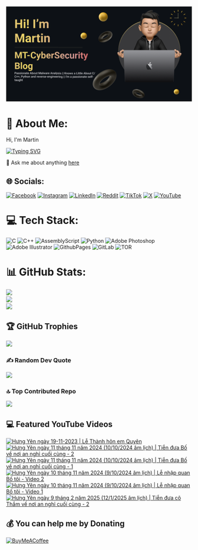 

![Image Alt](https://github.com/mt-cybersecurity/mt-cybersecurity/blob/9b84bc67ed33ad8a8fd3d39479f0e7c4d507e626/2024-08-17_205915.png)
# 💫 About Me:
Hi, I'm Martin

[![Typing SVG](https://readme-typing-svg.demolab.com?font=Fira+Code&weight=700&size=43&pause=1000&repeat=true&width=1500&height=58&lines=I+write+a+personal+blog+called+MT-CyberSecurity+Blog;I'm+currently+working+at+HP+Service+Center%2C+Hanoi%2C+Vietnam;I+like+to+learn+about+malware;I+also+have+a+Youtube+channel+to+upload+random+things)](https://git.io/typing-svg)

💬 Ask me about anything <a href="https://github.com/mt-cybersecurity/mt-cybersecurity/issues">here</a>


## 🌐 Socials:
[![Facebook](https://img.shields.io/badge/Facebook-%231877F2.svg?logo=Facebook&logoColor=white)](https://facebook.com/martin.mt.official) [![Instagram](https://img.shields.io/badge/Instagram-%23E4405F.svg?logo=Instagram&logoColor=white)](https://instagram.com/iam_martinbui) [![LinkedIn](https://img.shields.io/badge/LinkedIn-%230077B5.svg?logo=linkedin&logoColor=white)](https://linkedin.com/in/martinofficial) [![Reddit](https://img.shields.io/badge/Reddit-%23FF4500.svg?logo=Reddit&logoColor=white)](https://reddit.com/user/MartinBui) [![TikTok](https://img.shields.io/badge/TikTok-%23000000.svg?logo=TikTok&logoColor=white)](https://tiktok.com/@official_martinbui) [![X](https://img.shields.io/badge/X-black.svg?logo=X&logoColor=white)](https://x.com/iam_martinbui) [![YouTube](https://img.shields.io/badge/YouTube-%23FF0000.svg?logo=YouTube&logoColor=white)](https://www.youtube.com/@MTVlog-official) 

# 💻 Tech Stack:
![C](https://img.shields.io/badge/c-%2300599C.svg?style=for-the-badge&logo=c&logoColor=white)
![C++](https://img.shields.io/badge/c++-%2300599C.svg?style=for-the-badge&logo=c%2B%2B&logoColor=white)
![AssemblyScript](https://img.shields.io/badge/assembly%20script-%23000000.svg?style=for-the-badge&logo=assemblyscript&logoColor=white)
![Python](https://img.shields.io/badge/python-3670A0?style=for-the-badge&logo=python&logoColor=ffdd54)
![Adobe Photoshop](https://img.shields.io/badge/adobe%20photoshop-%2331A8FF.svg?style=for-the-badge&logo=adobe%20photoshop&logoColor=white) ![Adobe Illustrator](https://img.shields.io/badge/adobe%20illustrator-%23FF9A00.svg?style=for-the-badge&logo=adobe%20illustrator&logoColor=white)
![GithubPages](https://img.shields.io/badge/github%20pages-121013?style=for-the-badge&logo=github&logoColor=white)
![GitLab](https://img.shields.io/badge/gitlab-%23181717.svg?style=for-the-badge&logo=gitlab&logoColor=white)
![TOR](https://img.shields.io/badge/tor-%237E4798.svg?style=for-the-badge&logo=tor-project&logoColor=white)

# 📊 GitHub Stats:
![](https://github-readme-stats.vercel.app/api?username=mt-cybersecurity&theme=dark&hide_border=false&include_all_commits=true&count_private=false)<br/>
![](https://github-readme-streak-stats.herokuapp.com/?user=mt-cybersecurity&theme=dark&hide_border=false)<br/>
![](https://github-readme-stats.vercel.app/api/top-langs/?username=mt-cybersecurity&theme=dark&hide_border=false&include_all_commits=true&count_private=false&layout=donut)

## 🏆 GitHub Trophies
![](https://github-profile-trophy.vercel.app/?username=mt-cybersecurity&theme=radical&no-frame=false&no-bg=false&margin-w=4)

### ✍️ Random Dev Quote
![](https://quotes-github-readme.vercel.app/api?type=horizontal&theme=radical)

### 🔝 Top Contributed Repo
![](https://github-contributor-stats.vercel.app/api?username=mt-cybersecurity&limit=5&theme=dark&combine_all_yearly_contributions=true)

## 💻 Featured YouTube Videos

<!-- BEGIN YOUTUBE-CARDS -->
[![Hưng Yên ngày 19-11-2023 | Lễ Thành hôn em Quyên](https://ytcards.demolab.com/?id=SAWOuwQuzy4&title=H%C6%B0ng+Y%C3%AAn+ng%C3%A0y+19-11-2023+%7C+L%E1%BB%85+Th%C3%A0nh+h%C3%B4n+em+Quy%C3%AAn&lang=en&timestamp=1740118620&background_color=%230d1117&title_color=%23ffffff&stats_color=%23dedede&max_title_lines=1&width=250&border_radius=5 "Hưng Yên ngày 19-11-2023 | Lễ Thành hôn em Quyên")](https://www.youtube.com/watch?v=SAWOuwQuzy4)
[![Hưng Yên ngày 11 tháng 11 năm 2024 (10/10/2024 âm lịch) | Tiễn đưa Bố về nơi an nghỉ cuối cùng - 2](https://ytcards.demolab.com/?id=kacnqJbTq10&title=H%C6%B0ng+Y%C3%AAn+ng%C3%A0y+11+th%C3%A1ng+11+n%C4%83m+2024+%2810%2F10%2F2024+%C3%A2m+l%E1%BB%8Bch%29+%7C+Ti%E1%BB%85n+%C4%91%C6%B0a+B%E1%BB%91+v%E1%BB%81+n%C6%A1i+an+ngh%E1%BB%89+cu%E1%BB%91i+c%C3%B9ng+-+2&lang=en&timestamp=1740112983&background_color=%230d1117&title_color=%23ffffff&stats_color=%23dedede&max_title_lines=1&width=250&border_radius=5 "Hưng Yên ngày 11 tháng 11 năm 2024 (10/10/2024 âm lịch) | Tiễn đưa Bố về nơi an nghỉ cuối cùng - 2")](https://www.youtube.com/watch?v=kacnqJbTq10)
[![Hưng Yên ngày 11 tháng 11 năm 2024 (10/10/2024 âm lịch) | Tiễn đưa Bố về nơi an nghỉ cuối cùng - 1](https://ytcards.demolab.com/?id=x_OYfWJwoSw&title=H%C6%B0ng+Y%C3%AAn+ng%C3%A0y+11+th%C3%A1ng+11+n%C4%83m+2024+%2810%2F10%2F2024+%C3%A2m+l%E1%BB%8Bch%29+%7C+Ti%E1%BB%85n+%C4%91%C6%B0a+B%E1%BB%91+v%E1%BB%81+n%C6%A1i+an+ngh%E1%BB%89+cu%E1%BB%91i+c%C3%B9ng+-+1&lang=en&timestamp=1740112930&background_color=%230d1117&title_color=%23ffffff&stats_color=%23dedede&max_title_lines=1&width=250&border_radius=5 "Hưng Yên ngày 11 tháng 11 năm 2024 (10/10/2024 âm lịch) | Tiễn đưa Bố về nơi an nghỉ cuối cùng - 1")](https://www.youtube.com/watch?v=x_OYfWJwoSw)
[![Hưng Yên ngày 10 tháng 11 năm 2024 (9/10/2024 âm lịch) | Lễ nhập quan Bố tôi - Video 2](https://ytcards.demolab.com/?id=Ye_VbWZ7xXs&title=H%C6%B0ng+Y%C3%AAn+ng%C3%A0y+10+th%C3%A1ng+11+n%C4%83m+2024+%289%2F10%2F2024+%C3%A2m+l%E1%BB%8Bch%29+%7C+L%E1%BB%85+nh%E1%BA%ADp+quan+B%E1%BB%91+t%C3%B4i+-+Video+2&lang=en&timestamp=1740108732&background_color=%230d1117&title_color=%23ffffff&stats_color=%23dedede&max_title_lines=1&width=250&border_radius=5 "Hưng Yên ngày 10 tháng 11 năm 2024 (9/10/2024 âm lịch) | Lễ nhập quan Bố tôi - Video 2")](https://www.youtube.com/watch?v=Ye_VbWZ7xXs)
[![Hưng Yên ngày 10 tháng 11 năm 2024 (9/10/2024 âm lịch) | Lễ nhập quan Bố tôi - Video 1](https://ytcards.demolab.com/?id=kqMlxrUG0uk&title=H%C6%B0ng+Y%C3%AAn+ng%C3%A0y+10+th%C3%A1ng+11+n%C4%83m+2024+%289%2F10%2F2024+%C3%A2m+l%E1%BB%8Bch%29+%7C+L%E1%BB%85+nh%E1%BA%ADp+quan+B%E1%BB%91+t%C3%B4i+-+Video+1&lang=en&timestamp=1740108447&background_color=%230d1117&title_color=%23ffffff&stats_color=%23dedede&max_title_lines=1&width=250&border_radius=5 "Hưng Yên ngày 10 tháng 11 năm 2024 (9/10/2024 âm lịch) | Lễ nhập quan Bố tôi - Video 1")](https://www.youtube.com/watch?v=kqMlxrUG0uk)
[![Hưng Yên ngày 9 tháng 2 năm 2025 (12/1/2025 âm lịch) | Tiễn đưa cô Thắm về nơi an nghỉ cuối cùng - 2](https://ytcards.demolab.com/?id=FyTWkznAoV4&title=H%C6%B0ng+Y%C3%AAn+ng%C3%A0y+9+th%C3%A1ng+2+n%C4%83m+2025+%2812%2F1%2F2025+%C3%A2m+l%E1%BB%8Bch%29+%7C+Ti%E1%BB%85n+%C4%91%C6%B0a+c%C3%B4+Th%E1%BA%AFm+v%E1%BB%81+n%C6%A1i+an+ngh%E1%BB%89+cu%E1%BB%91i+c%C3%B9ng+-+2&lang=en&timestamp=1740107496&background_color=%230d1117&title_color=%23ffffff&stats_color=%23dedede&max_title_lines=1&width=250&border_radius=5 "Hưng Yên ngày 9 tháng 2 năm 2025 (12/1/2025 âm lịch) | Tiễn đưa cô Thắm về nơi an nghỉ cuối cùng - 2")](https://www.youtube.com/watch?v=FyTWkznAoV4)
<!-- END YOUTUBE-CARDS -->


  
  ## 💰 You can help me by Donating
  [![BuyMeACoffee](https://img.shields.io/badge/Buy%20Me%20a%20Coffee-ffdd00?style=for-the-badge&logo=buy-me-a-coffee&logoColor=black)](https://buymeacoffee.com/mtcybersecurity)
  
<!-- Proudly created with GPRM ( https://gprm.itsvg.in ) -->

